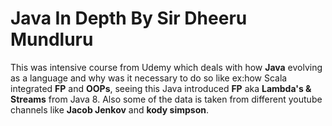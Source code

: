 # Java In Depth By Sir Dheeru Mundluru
This was intensive course from Udemy which deals with how **Java** evolving as a language and why was it necessary to do so like ex:how Scala integrated **FP** and **OOPs**, 
seeing this Java introduced **FP** aka **Lambda's & Streams** from Java 8.
Also some of the data is taken from different youtube channels like **Jacob Jenkov** and **kody simpson**.
